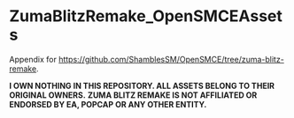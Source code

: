 # ZumaBlitzRemake_OpenSMCEAssets
Appendix for https://github.com/ShamblesSM/OpenSMCE/tree/zuma-blitz-remake.

**I OWN NOTHING IN THIS REPOSITORY. ALL ASSETS BELONG TO THEIR ORIGINAL OWNERS.**
**ZUMA BLITZ REMAKE IS NOT AFFILIATED OR ENDORSED BY EA, POPCAP OR ANY OTHER ENTITY.**
